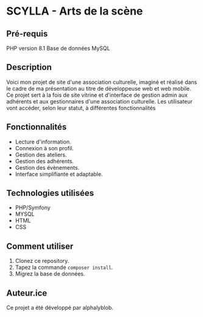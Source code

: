 # SCYLLA - Arts de la scène

## Pré-requis
PHP version 8.1
Base de données MySQL

## Description

Voici mon projet de site d'une association culturelle, imaginé et réalisé dans le cadre de ma présentation au titre de développeuse web et web mobile. Ce projet sert à la fois de site vitrine et d'interface de gestion admin aux adhérents et aux gestionnaires d'une association culturelle. Les utilisateur vont accéder, selon leur statut, à différentes fonctionnalités

## Fonctionnalités

- Lecture d'information.
- Connexion à son profil.
- Gestion des ateliers.
- Gestion des adhérents.
- Gestion des évènements.
- Interface simplifiante et adaptable.

## Technologies utilisées

- PHP/Symfony
- MYSQL
- HTML
- CSS

## Comment utiliser

1. Clonez ce repository.
2. Tapez la commande `composer install`.
3. Migrez la base de données.

## Auteur.ice

Ce projet a été développé par alphalyblob.
